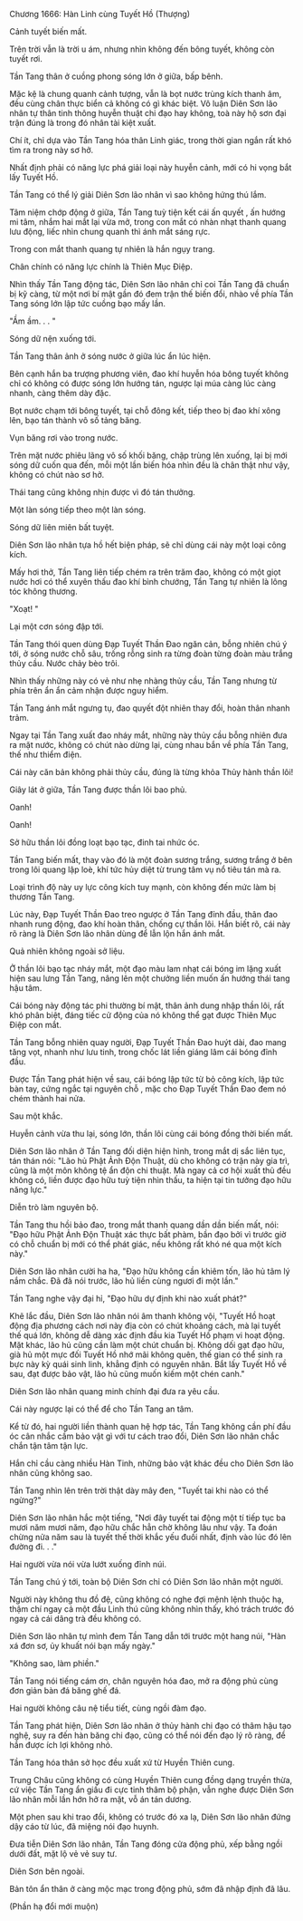 




Chương 1666: Hàn Linh cùng Tuyết Hồ (Thượng)


Cảnh tuyết biến mất.

Trên trời vẫn là trời u ám, nhưng nhìn không đến bông tuyết, không còn tuyết rơi.

Tần Tang thân ở cuồng phong sóng lớn ở giữa, bấp bênh.

Mặc kệ là chung quanh cảnh tượng, vẫn là bọt nước trùng kích thanh âm, đều cùng chân thực biển cả không có gì khác biệt. Vô luận Diên Sơn lão nhân tự thân tinh thông huyễn thuật chi đạo hay không, toà này hộ sơn đại trận đúng là trong đó nhân tài kiệt xuất.

Chí ít, chỉ dựa vào Tần Tang hóa thân Linh giác, trong thời gian ngắn rất khó tìm ra trong này sơ hở.

Nhất định phải có năng lực phá giải loại này huyễn cảnh, mới có hi vọng bắt lấy Tuyết Hồ.

Tần Tang có thể lý giải Diên Sơn lão nhân vì sao không hứng thú lắm.

Tâm niệm chớp động ở giữa, Tần Tang tuỳ tiện kết cái ấn quyết , ấn hướng mi tâm, nhắm hai mắt lại vừa mở, trong con mắt có nhàn nhạt thanh quang lưu động, liếc nhìn chung quanh thì ánh mắt sáng rực.

Trong con mắt thanh quang tự nhiên là hắn ngụy trang.

Chân chính có năng lực chính là Thiên Mục Điệp.

Nhìn thấy Tần Tang động tác, Diên Sơn lão nhân chỉ coi Tần Tang đã chuẩn bị kỹ càng, từ một nơi bí mật gần đó đem trận thế biến đổi, nhào về phía Tần Tang sóng lớn lập tức cuồng bạo mấy lần.

"Ầm ầm. . . "

Sóng dữ nện xuống tới.

Tần Tang thân ảnh ở sóng nước ở giữa lúc ẩn lúc hiện.

Bên cạnh hắn ba trượng phương viên, đao khí huyễn hóa bông tuyết không chỉ có không có được sóng lớn hướng tán, ngược lại múa càng lúc càng nhanh, càng thêm dày đặc.

Bọt nước chạm tới bông tuyết, tại chỗ đông kết, tiếp theo bị đao khí xông lên, bạo tán thành vô số tảng băng.

Vụn băng rơi vào trong nước.

Trên mặt nước phiêu lãng vô số khối băng, chập trùng lên xuống, lại bị mới sóng dữ cuốn qua đến, mỗi một lần biến hóa nhìn đều là chân thật như vậy, không có chút nào sơ hở.

Thái tang cũng không nhịn được vì đó tán thưởng.

Một làn sóng tiếp theo một làn sóng.

Sóng dữ liên miên bất tuyệt.

Diên Sơn lão nhân tựa hồ hết biện pháp, sẽ chỉ dùng cái này một loại công kích.

Mấy hơi thở, Tần Tang liên tiếp chém ra trên trăm đao, không có một giọt nước hơi có thể xuyên thấu đao khí bình chướng, Tần Tang tự nhiên là lông tóc không thương.

"Xoạt! "

Lại một cơn sóng đập tới.

Tần Tang thói quen dùng Đạp Tuyết Thần Đao ngăn cản, bỗng nhiên chú ý tới, ở sóng nước chỗ sâu, trống rỗng sinh ra từng đoàn từng đoàn màu trắng thủy cầu. Nước chảy bèo trôi.

Nhìn thấy những này có vẻ như nhẹ nhàng thủy cầu, Tần Tang nhưng từ phía trên ẩn ẩn cảm nhận được nguy hiểm.

Tần Tang ánh mắt ngưng tụ, đao quyết đột nhiên thay đổi, hoàn thân nhanh trảm.

Ngay tại Tần Tang xuất đao nháy mắt, những này thủy cầu bỗng nhiên đưa ra mặt nước, không có chút nào dừng lại, cùng nhau bắn về phía Tần Tang, thế như thiểm điện.

Cái này căn bản không phải thủy cầu, đúng là từng khỏa Thủy hành thần lôi!

Giây lát ở giữa, Tần Tang được thần lôi bao phủ.

Oanh!

Oanh!

Sở hữu thần lôi đồng loạt bạo tạc, đinh tai nhức óc.

Tần Tang biến mất, thay vào đó là một đoàn sương trắng, sương trắng ở bên trong lôi quang lập loè, khí tức hủy diệt từ trung tâm vụ nổ tiêu tán mà ra.

Loại trình độ này uy lực công kích tuy mạnh, còn không đến mức làm bị thương Tần Tang.

Lúc này, Đạp Tuyết Thần Đao treo ngược ở Tần Tang đỉnh đầu, thân đao nhanh rung động, đao khí hoàn thân, chống cự thần lôi. Hắn biết rõ, cái này rõ ràng là Diên Sơn lão nhân dùng để lẫn lộn hắn ánh mắt.

Quả nhiên không ngoài sở liệu.

Ở thần lôi bạo tạc nháy mắt, một đạo màu lam nhạt cái bóng im lặng xuất hiện sau lưng Tần Tang, nâng lên một chưởng liền muốn ấn hướng thái tang hậu tâm.

Cái bóng này động tác phi thường bí mật, thân ảnh dung nhập thần lôi, rất khó phân biệt, đáng tiếc cử động của nó không thể gạt được Thiên Mục Điệp con mắt.

Tần Tang bỗng nhiên quay người, Đạp Tuyết Thần Đao huýt dài, đao mang tăng vọt, nhanh như lưu tinh, trong chốc lát liền giáng lâm cái bóng đỉnh đầu.

Được Tần Tang phát hiện về sau, cái bóng lập tức từ bỏ công kích, lập tức bàn tay, cứng ngắc tại nguyên chỗ , mặc cho Đạp Tuyết Thần Đao đem nó chém thành hai nửa.

Sau một khắc.

Huyễn cảnh vừa thu lại, sóng lớn, thần lôi cùng cái bóng đồng thời biến mất.

Diên Sơn lão nhân ở Tần Tang đối diện hiện hình, trong mắt dị sắc liên tục, tán thán nói: "Lão hủ Phật Ảnh Độn Thuật, dù cho không có trận này gia trì, cũng là một môn không tệ ẩn độn chi thuật. Mà ngay cả cơ hội xuất thủ đều không có, liền được đạo hữu tuỳ tiện nhìn thấu, ta hiện tại tin tưởng đạo hữu năng lực."

Diễn trò làm nguyên bộ.

Tần Tang thu hồi bảo đao, trong mắt thanh quang dần dần biến mất, nói: "Đạo hữu Phật Ảnh Độn Thuật xác thực bất phàm, bần đạo bởi vì trước giờ có chỗ chuẩn bị mới có thể phát giác, nếu không rất khó né qua một kích này."

Diên Sơn lão nhân cười ha ha, "Đạo hữu không cần khiêm tốn, lão hủ tâm lý nắm chắc. Đã đã nói trước, lão hủ liền cùng ngươi đi một lần."

Tần Tang nghe vậy đại hỉ, "Đạo hữu dự định khi nào xuất phát?"

Khẽ lắc đầu, Diên Sơn lão nhân nói âm thanh không vội, "Tuyết Hồ hoạt động địa phương cách nơi này địa còn có chút khoảng cách, mà lại tuyết thế quá lớn, không dễ dàng xác định đầu kia Tuyết Hồ phạm vi hoạt động. Mặt khác, lão hủ cũng cần làm một chút chuẩn bị. Không dối gạt đạo hữu, già hủ một mực đối Tuyết Hồ nhớ mãi không quên, thế gian có thể sinh ra bực này kỳ quái sinh linh, khẳng định có nguyên nhân. Bắt lấy Tuyết Hồ về sau, đạt được bảo vật, lão hủ cũng muốn kiếm một chén canh."

Diên Sơn lão nhân quang minh chính đại đưa ra yêu cầu.

Cái này ngược lại có thể để cho Tần Tang an tâm.

Kể từ đó, hai người liền thành quan hệ hợp tác, Tần Tang không cần phí đầu óc cân nhắc cầm bảo vật gì với tư cách trao đổi, Diên Sơn lão nhân chắc chắn tận tâm tận lực.

Hắn chỉ cầu càng nhiều Hàn Tinh, những bảo vật khác đều cho Diên Sơn lão nhân cũng không sao.

Tần Tang nhìn lên trên trời thật dày mây đen, "Tuyết tai khi nào có thể ngừng?"

Diên Sơn lão nhân hắc một tiếng, "Nơi đây tuyết tai động một tí tiếp tục ba mươi năm mươi năm, đạo hữu chắc hẳn chờ không lâu như vậy. Ta đoán chừng nửa năm sau là tuyết thế thời khắc yếu đuối nhất, định vào lúc đó lên đường đi. . ."

Hai người vừa nói vừa lướt xuống đỉnh núi.

Tần Tang chú ý tới, toàn bộ Diên Sơn chỉ có Diên Sơn lão nhân một người.

Người này không thu đồ đệ, cũng không có nghe đợi mệnh lệnh thuộc hạ, thậm chí ngay cả một đầu Linh thú cũng không nhìn thấy, khó trách trước đó ngay cả cái dâng trà đều không có.

Diên Sơn lão nhân tự mình đem Tần Tang dẫn tới trước một hang núi, "Hàn xá đơn sơ, ủy khuất nói bạn mấy ngày."

"Không sao, làm phiền."

Tần Tang nói tiếng cám ơn, chân nguyên hóa đao, mở ra động phủ cùng đơn giản bàn đá băng ghế đá.

Hai người không câu nệ tiểu tiết, cùng ngồi đàm đạo.

Tần Tang phát hiện, Diên Sơn lão nhân ở thủy hành chi đạo có thâm hậu tạo nghệ, suy ra đến hàn băng chi đạo, cũng có thể nói đến đạo lý rõ ràng, để hắn được ích lợi không nhỏ.

Tần Tang hóa thân sở học đều xuất xứ từ Huyền Thiên cung.

Trung Châu cũng không có cùng Huyền Thiên cung đồng dạng truyền thừa, cứ việc Tần Tang ẩn giấu đi cực tinh thâm bộ phận, vẫn nghe được Diên Sơn lão nhân mỗi lần hớn hở ra mặt, vỗ án tán dương.

Một phen sau khi trao đổi, không có trước đó xa lạ, Diên Sơn lão nhân đứng dậy cáo từ lúc, đã miệng nói đạo huynh.

Đưa tiễn Diên Sơn lão nhân, Tần Tang đóng cửa động phủ, xếp bằng ngồi dưới đất, mặt lộ vẻ vẻ suy tư.

Diên Sơn bên ngoài.

Bản tôn ẩn thân ở càng mộc mạc trong động phủ, sớm đã nhập định đã lâu.

(Phần hạ đổi mới muộn)





